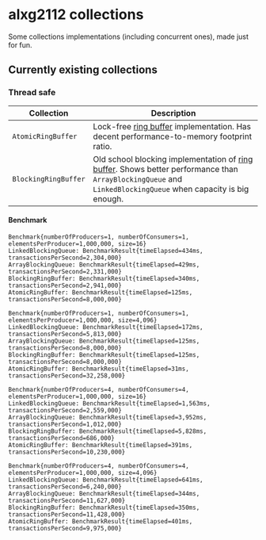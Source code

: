 # alxg2112 collections
Some collections implementations (including concurrent ones), made just for fun.

## Currently existing collections

### Thread safe
| Collection | Description |
| ------ | ------ |
| `AtomicRingBuffer` | Lock-free [ring buffer] implementation. Has decent performance-to-memory footprint ratio.|
| `BlockingRingBuffer` | Old school blocking implementation of [ring buffer]. Shows better performance than `ArrayBlockingQueue` and `LinkedBlockingQueue` when capacity is big enough. |
#### Benchmark
```
Benchmark{numberOfProducers=1, numberOfConsumers=1, elementsPerProducer=1,000,000, size=16}
LinkedBlockingQueue: BenchmarkResult{timeElapsed=434ms, transactionsPerSecond=2,304,000}
ArrayBlockingQueue: BenchmarkResult{timeElapsed=429ms, transactionsPerSecond=2,331,000}
BlockingRingBuffer: BenchmarkResult{timeElapsed=340ms, transactionsPerSecond=2,941,000}
AtomicRingBuffer: BenchmarkResult{timeElapsed=125ms, transactionsPerSecond=8,000,000}

Benchmark{numberOfProducers=1, numberOfConsumers=1, elementsPerProducer=1,000,000, size=4,096}
LinkedBlockingQueue: BenchmarkResult{timeElapsed=172ms, transactionsPerSecond=5,813,000}
ArrayBlockingQueue: BenchmarkResult{timeElapsed=125ms, transactionsPerSecond=8,000,000}
BlockingRingBuffer: BenchmarkResult{timeElapsed=125ms, transactionsPerSecond=8,000,000}
AtomicRingBuffer: BenchmarkResult{timeElapsed=31ms, transactionsPerSecond=32,258,000}

Benchmark{numberOfProducers=4, numberOfConsumers=4, elementsPerProducer=1,000,000, size=16}
LinkedBlockingQueue: BenchmarkResult{timeElapsed=1,563ms, transactionsPerSecond=2,559,000}
ArrayBlockingQueue: BenchmarkResult{timeElapsed=3,952ms, transactionsPerSecond=1,012,000}
BlockingRingBuffer: BenchmarkResult{timeElapsed=5,828ms, transactionsPerSecond=686,000}
AtomicRingBuffer: BenchmarkResult{timeElapsed=391ms, transactionsPerSecond=10,230,000}

Benchmark{numberOfProducers=4, numberOfConsumers=4, elementsPerProducer=1,000,000, size=4,096}
LinkedBlockingQueue: BenchmarkResult{timeElapsed=641ms, transactionsPerSecond=6,240,000}
ArrayBlockingQueue: BenchmarkResult{timeElapsed=344ms, transactionsPerSecond=11,627,000}
BlockingRingBuffer: BenchmarkResult{timeElapsed=350ms, transactionsPerSecond=11,428,000}
AtomicRingBuffer: BenchmarkResult{timeElapsed=401ms, transactionsPerSecond=9,975,000}
```
   [ring buffer]: <https://en.wikipedia.org/wiki/Circular_buffer>
